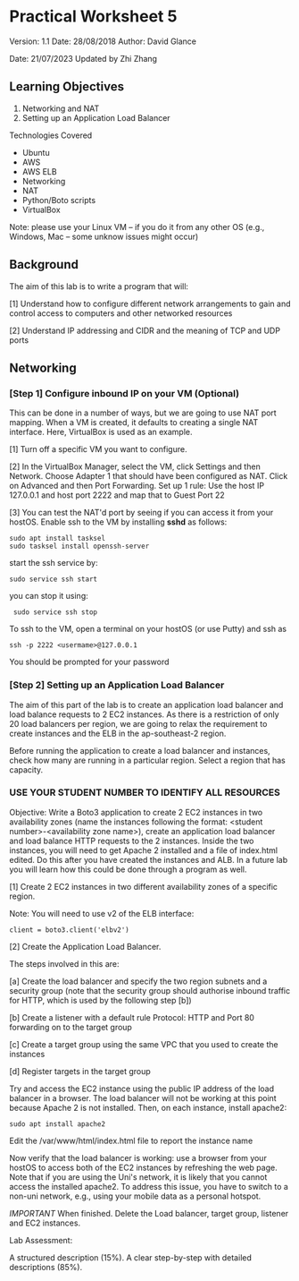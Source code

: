 # Practical Worksheet 5

Version: 1.1 Date: 28/08/2018 Author: David Glance

Date: 21/07/2023 Updated by Zhi Zhang

## Learning Objectives

1. Networking and NAT
2. Setting up an Application Load Balancer

Technologies Covered

* Ubuntu
* AWS
* AWS ELB
* Networking
* NAT
* Python/Boto scripts
* VirtualBox

Note: please use your Linux VM – if you do it from any other OS (e.g., Windows, Mac – some unknow issues might occur)

## Background

The aim of this lab is to write a program that will:

[1] Understand how to configure different network arrangements to gain and control access to computers and other networked resources

[2] Understand IP addressing and CIDR and the meaning of TCP and UDP ports

## Networking

### [Step 1] Configure inbound IP on your VM (Optional)

This can be done in a number of ways, but we are going to use NAT port mapping. When a VM is created, it defaults to creating a single NAT interface. Here, VirtualBox is used as an example.

[1] Turn off a specific VM you want to configure.

[2] In the VirtualBox Manager, select the VM, click Settings and then Network. Choose Adapter 1 that should have been configured as NAT. Click on Advanced and then Port Forwarding. Set up 1 rule:
   Use the host IP 127.0.0.1 and host port 2222 and map that to Guest Port 22

[3] You can test the NAT'd port by seeing if you can access it from your hostOS. Enable ssh to the VM by installing **sshd** as follows:

```
sudo apt install tasksel
sudo tasksel install openssh-server
```

start the ssh service by:

```
sudo service ssh start
```

you can stop it using:

```
 sudo service ssh stop
 ```

To ssh to the VM, open a terminal on your hostOS (or use Putty) and ssh as

```
ssh -p 2222 <usermame>@127.0.0.1
```

You should be prompted for your password

### [Step 2] Setting up an Application Load Balancer

The aim of this part of the lab is to create an application load
balancer and load balance requests to 2 EC2 instances. As there is a
restriction of only 20 load balancers per region, we are going to
relax the requirement to create instances and the ELB in the
ap-southeast-2 region.

Before running the application to create a load balancer and
instances, check how many are running in a particular region. Select a
region that has capacity.


### USE YOUR STUDENT NUMBER TO IDENTIFY ALL RESOURCES

Objective: Write a Boto3 application to create 2 EC2 instances in two availability zones (name the instances following the format: \<student number\>-\<availability zone name\>), create an application load balancer and load balance HTTP requests to the 2 instances. Inside the two instances, you will need to get Apache 2 installed and a file of index.html edited. Do this after you have created the instances and ALB. In a future lab you will learn how this could be done through a program as well.

[1] Create 2 EC2 instances in two
different availability zones of a specific region. 

Note: You will need to use v2 of the ELB interface:

```
client = boto3.client('elbv2')
```

[2] Create the Application Load Balancer.

The steps involved in this are:

[a] Create the load balancer and specify the two region subnets and a
security group (note that the security group should authorise inbound traffic for HTTP, which is used by the following step [b])

[b] Create a listener with a default rule Protocol: HTTP and Port 80
forwarding on to the target group

[c] Create a target group using the same VPC that you used to create
the instances

[d] Register targets in the target group

Try and access the EC2 instance using the public IP address of the load balancer in a browser. The load balancer will not be working at this point because Apache 2 is not installed. Then, on each instance, install apache2:

```
sudo apt install apache2
```

Edit the /var/www/html/index.html file to report the instance name

Now verify that the load balancer is working: use a browser from your hostOS to access both of the EC2 instances by refreshing the web page. Note that if you are using the Uni's network, it is likely that you cannot access the installed apache2. To address this issue, you have to switch to a non-uni network, e.g., using your mobile data as a personal hotspot.


*IMPORTANT* When finished. Delete the Load balancer, target group,
listener and EC2 instances.

Lab Assessment:

A structured description (15%). A clear step-by-step with detailed descriptions (85%). 
